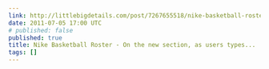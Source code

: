 ```yaml
---
link: http://littlebigdetails.com/post/7267655518/nike-basketball-roster-on-the-new-section-as
date: 2011-07-05 17:00 UTC
# published: false
published: true
title: Nike Basketball Roster - On the new section, as users types...
tags: []
---
```



